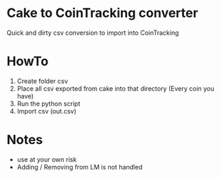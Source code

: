 # Cake to CoinTracking converter
Quick and dirty csv conversion to import into CoinTracking

# HowTo

1. Create folder csv
2. Place all csv exported from cake into that directory (Every coin you have)
3. Run the python script
4. Import csv (out.csv)

# Notes
- use at your own risk
- Adding / Removing from LM is not handled
